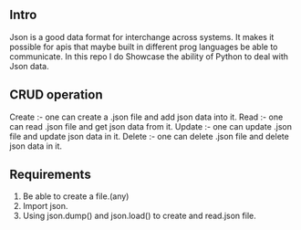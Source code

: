## Intro 
Json is a good data format for interchange across systems. 
It makes it possible for apis that maybe built in different prog languages be able to communicate.
In this repo I do Showcase the ability of Python to deal with Json data.  

## CRUD operation 
Create :- one can create a .json file and add json data into it.
Read :- one can read .json file and get json data from it.
Update :- one can update .json file and update json data in it.
Delete :- one can delete .json file and delete json data in it.

## Requirements
1. Be able to create a file.(any)
2. Import json.
3. Using json.dump() and json.load() to create and read.json file.